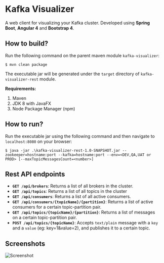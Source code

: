 # Kafka Visualizer
A web client for visualizing your Kafka cluster. Developed using **Spring Boot**, **Angular 4** and **Bootstrap 4**.

## How to build?
Run the following command on the parent maven module `kafka-visualizer`:

`$ mvn clean package`

The executable jar will be generated under the `target` directory of `kafka-visualizer-rest` module.

**Requirements:** 
1. Maven
2. JDK 8 with JavaFX
3. Node Package Manager (npm)

## How to run?
Run the executable jar using the following command and then navigate to `localhost:8080` on your browser:

`$ java -jar .\kafka-visualizer-rest-1.0-SNAPSHOT.jar --zookeeper=hostname:port --kafka=hostname:port --env=<DEV,QA,UAT or PROD> [--maxTopicMessagesCount=<number>]`

## Rest API endpoints
- **`GET /api/brokers`**: Returns a list of all brokers in the cluster.
- **`GET /api/topics`**: Returns a list of all topics in the cluster
- **`GET /api/consumers`**: Returns a list of all active consumers.
- **`GET /api/consumers/{topicName}/{partition}`**: Returns a list of active consumers for a certain topic-partition pair.
- **`GET /api/topics/{topicName}/{partition}`**: Returns a list of messages on a certain topic-partition pair.
- **`POST /api/topics/{topicName}`**: Accepts `text/plain` message with a `key` and a `value` (eg: key=1&value=2), and publishes it to a certain topic. 

## Screenshots 

![Screenshot](https://github.com/enthusiast94/kafka-visualizer/blob/master/screenshot_1.png)
